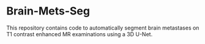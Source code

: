 # Brain-Mets-Seg
This repository contains code to automatically segment brain metastases on T1 contrast enhanced MR examinations using a 3D U-Net.
